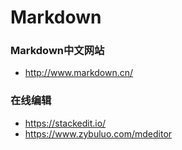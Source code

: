 # Markdown

### Markdown中文网站
- http://www.markdown.cn/


### 在线编辑 
- https://stackedit.io/ 
- https://www.zybuluo.com/mdeditor
